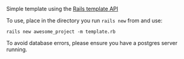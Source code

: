 Simple template using the [Rails template API](http://guides.rubyonrails.org/rails_application_templates.html#template-api)

To use, place in the directory you run `rails new` from and use:

    rails new awesome_project -m template.rb
    
To avoid database errors, please ensure you have a postgres server running.

